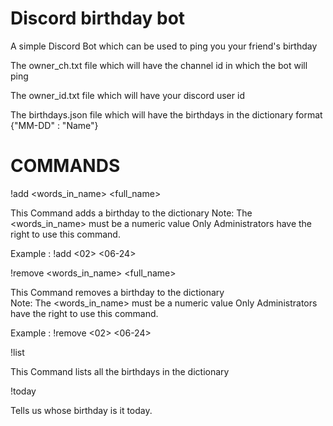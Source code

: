 # Discord birthday bot

A simple Discord Bot which can be used to ping you your friend's birthday

The owner_ch.txt file which will have the channel id in which the bot will ping

The owner_id.txt file which will have your discord user id

The birthdays.json file which will have the birthdays in the dictionary format {"MM-DD" : "Name"}

# COMMANDS

!add <words_in_name> <full_name> <date>
        
This Command adds a birthday to the dictionary
Note:   The <words_in_name> must be a numeric value
        Only Administrators have the right to use this command.
        
Example : !add <02> <Test Subject> <06-24>

!remove <words_in_name> <full_name> <date>

This Command removes a birthday to the dictionary     
Note:   The <words_in_name> must be a numeric value
        Only Administrators have the right to use this command.
        
Example : !remove <02> <Test Subject> <06-24>

!list
        
This Command lists all the birthdays in the dictionary

!today

Tells us whose birthday is it today.

